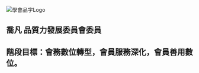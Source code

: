 ![學會品字Logo](https://user-images.githubusercontent.com/105065929/167286273-3f14a319-1fce-4c23-9985-b128692f9764.png)
## 喬凡  品質力發展委員會委員
## 階段目標：會務數位轉型，會員服務深化，會員善用數位。

